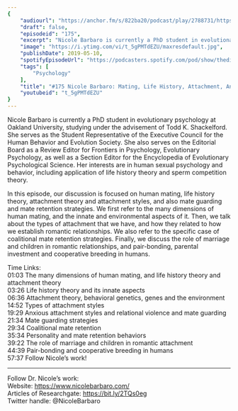 ```yaml
---
{
	"audiourl": "https://anchor.fm/s/822ba20/podcast/play/2788731/https%3A%2F%2Fd3ctxlq1ktw2nl.cloudfront.net%2Fstaging%2F2020-02-15%2Fbff5ee053ed46d6ff7bb9c944037e92c.m4a",
	"draft": false,
	"episodeid": "175",
	"excerpt": "Nicole Barbaro is currently a PhD student in evolutionary psychology at Oakland University, studying under the advisement of Todd K. Shackelford. She serves as the Student Representative of the Executive Council for the Human Behavior and Evolution Society. She also serves on the Editorial Board as a Review Editor for Frontiers in Psychology, Evolutionary Psychology, as well as a Section Editor for the Encyclopedia of Evolutionary Psychological Science. Her interests are in human sexual psychology and behavior, including application of life history theory and sperm competition theory.",
	"image": "https://i.ytimg.com/vi/t_5gPMTdEZU/maxresdefault.jpg",
	"publishDate": 2019-05-10,
	"spotifyEpisodeUrl": "https://podcasters.spotify.com/pod/show/thedissenter/episodes/175-Nicole-Barbaro-Mating--Life-History--Attachment--And-Mate-Guarding-e3jjtr",
	"tags": [
		"Psychology"
	],
	"title": "#175 Nicole Barbaro: Mating, Life History, Attachment, And Mate Guarding",
	"youtubeid": "t_5gPMTdEZU"
}
---
```

Nicole Barbaro is currently a PhD student in evolutionary psychology at Oakland University, studying under the advisement of Todd K. Shackelford. She serves as the Student Representative of the Executive Council for the Human Behavior and Evolution Society. She also serves on the Editorial Board as a Review Editor for Frontiers in Psychology, Evolutionary Psychology, as well as a Section Editor for the Encyclopedia of Evolutionary Psychological Science. Her interests are in human sexual psychology and behavior, including application of life history theory and sperm competition theory.

In this episode, our discussion is focused on human mating, life history theory, attachment theory and attachment styles, and also mate guarding and mate retention strategies. We first refer to the many dimensions of human mating, and the innate and environmental aspects of it. Then, we talk about the types of attachment that we have, and how they related to how we establish romantic relationships. We also refer to the specific case of coalitional mate retention strategies. Finally, we discuss the role of marriage and children in romantic relationships, and pair-bonding, parental investment and cooperative breeding in humans. 

Time Links:  
<time>01:03</time> The many dimensions of human mating, and life history theory and attachment theory  
<time>03:26</time> Life history theory and its innate aspects                       
<time>06:36</time> Attachment theory, behavioral genetics, genes and the environment                             
<time>14:52</time> Types of attachment styles                         
<time>19:29</time> Anxious attachment styles and relational violence and mate guarding                          
<time>21:34</time> Mate guarding strategies                       
<time>29:34</time> Coalitional mate retention            
<time>35:34</time> Personality and mate retention behaviors        
<time>39:22</time> The role of marriage and children in romantic attachment          
<time>44:39</time> Pair-bonding and cooperative breeding in humans    
<time>57:37</time> Follow Nicole’s work!

---

Follow Dr. Nicole’s work:  
Website: https://www.nicolebarbaro.com/  
Articles of Researchgate: https://bit.ly/2TQs0eg  
Twitter handle: @NicoleBarbaro

